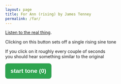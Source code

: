 ```yaml
---
layout: page
title: For Ann (rising) by James Tenney
permalink: /far/
---
```


<style type="text/css">html{box-sizing:border-box;font-size:16px;font-family:sans-serif}*,:after,:before{box-sizing:inherit}.button{appearance:none;background-color:#2ea44f;border:1px solid rgba(27,31,35,.15);border-radius:.5rem;box-shadow:rgba(27,31,35,.1) 0 1px 0;color:#fff;cursor:pointer;display:inline-block;font-size:1.2rem;font-weight:700;line-height:2rem;padding:.5rem 1rem;position:relative;text-align:center;text-decoration:none;user-select:none;-webkit-user-select:none;touch-action:manipulation;vertical-align:middle;white-space:nowrap}.button:focus:not(:focus-visible):not(.focus-visible){box-shadow:none;outline:0}.button:hover{background-color:#2c974b}.button:focus{box-shadow:rgba(46,164,79,.4) 0 0 0 3px;outline:0}.button:active{background-color:#298e46;box-shadow:rgba(20,70,32,.2) 0 1px 0 inset}</style>
<script>
var context = null;
let playTone = () => {
    if ( context === null ) {
        context = new window.AudioContext();
    }
    const st = context.createOscillator();
	st.frequency.setValueAtTime(20, context.currentTime);
    st.type = "sine";
    st.frequency.exponentialRampToValueAtTime(
        200,
        context.currentTime + 12
    );
    st.frequency.exponentialRampToValueAtTime(
        2000,
        context.currentTime + 24
    );
    st.frequency.exponentialRampToValueAtTime(
        20000,
        context.currentTime + 36
    );
	var gain = context.createGain();
	gain.gain.value = 0.1;
    st.connect(gain).connect(context.destination);
    st.start();
	updateToneCount(true);
	st.addEventListener( 'ended', e => {
		updateToneCount(false);
	});
    st.stop(context.currentTime + 36);
}
let updateToneCount = increment => {
	let tc = document.getElementById('tonecount');
	let count = parseInt(tc.textContent);
	count = increment? count + 1: count - 1;
	tc.textContent = count;
}
window.addEventListener( 'DOMContentLoaded', e => {
    let farButton = document.getElementById( 'forannrising' );
    farButton.addEventListener("click", function() {
        playTone();
    })
});
</script>
<p><a href="https://www.youtube.com/watch?v=bbKbE8y95sg" target="_youtube">Listen to the real thing</a>.</p>
<p>Clicking on this button sets off a single rising sine tone</p>
<p>If you click on it roughly every couple of seconds<br>you should hear something similar to the original</p>
<p><button id="forannrising" class="button">start tone (<span id="tonecount">0</span>)</button></p>

